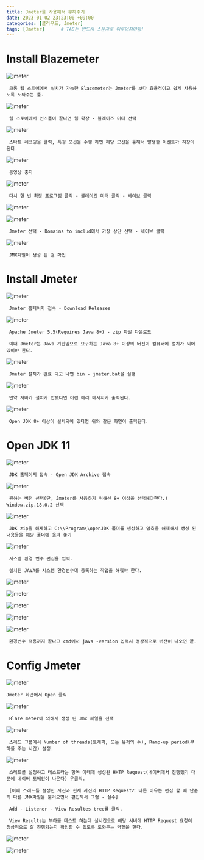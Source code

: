 ```yaml
---
title: Jmeter를 사용해서 부하주기
date: 2023-01-02 23:23:00 +09:00
categories: [클라우드, Jmeter]
tags: [Jmeter]		# TAG는 반드시 소문자로 이루어져야함!
---
```



# Install Blazemeter


 ![jmeter](/assets/img/Jmeter/Blaze01.png)

```
 크롬 웹 스토어에서 설치가 가능한 Blazemeter는 Jmeter를 보다 효율적이고 쉽게 사용하도록 도와주는 툴.
```

![jmeter](/assets/img/Jmeter/Blaze02.png)

```
 웹 스토어에서 인스톨이 끝나면 웹 확장 - 블레이즈 미터 선택
```

![jmeter](/assets/img/Jmeter/Blaze03.png)

```
 스타트 레코딩을 클릭, 특정 모션을 수행 하면 해당 모션을 통해서 발생한 이벤트가 저장이 된다.
```

![jmeter](/assets/img/Jmeter/Blaze04.png)

```
 동영상 중지
```

![jmeter](/assets/img/Jmeter/Blaze05.png)

```
 다시 한 번 확장 프로그램 클릭 - 블레이즈 미터 클릭 - 세이브 클릭
```

![jmeter](/assets/img/Jmeter/Blaze06.png)

![jmeter](/assets/img/Jmeter/Blaze07.png)

```
 Jmeter 선택 - Domains to includ에서 가장 상단 선택 - 세이브 클릭 
```

![jmeter](/assets/img/Jmeter/Blaze08.png)

```
 JMX파일이 생성 된 걸 확인
```

# Install Jmeter

![jmeter](/assets/img/Jmeter/Jmeter01.png)

```
 Jmeter 홈페이지 접속 - Download Releases
```

![jmeter](/assets/img/Jmeter/Jmeter02.png)

```
 Apache Jmeter 5.5(Requires Java 8+) - zip 파일 다운로드

 이때 Jmeter는 Java 기반임으로 요구하는 Java 8+ 이상의 버전이 컴퓨터에 설치가 되어 있어야 한다.
```

![jmeter](/assets/img/Jmeter/Jmeter03.png)

```
 Jmeter 설치가 완료 되고 나면 bin - jmeter.bat을 실행
```

![jmeter](/assets/img/Jmeter/Jmeter04.png)

```
 만약 자바가 설치가 안됐다면 이런 에러 메시지가 출력된다.
```

![jmeter](/assets/img/Jmeter/Jmeter05.png)

```
 Open JDK 8+ 이상이 설치되어 있다면 위와 같은 화면이 출력된다.
```

# Open JDK 11

![jmeter](/assets/img/Jmeter/JDK01.png)

```
 JDK 홈페이지 접속 - Open JDK Archive 접속
```

![jmeter](/assets/img/Jmeter/JDK02.png)

```
 원하는 버전 선택(단, Jmeter를 사용하기 위해선 8+ 이상을 선택해야한다.) Window.zip.18.0.2 선택
```

![jmeter](/assets/img/Jmeter/JDK03.png)

```
 JDK zip을 해제하고 C:\\Program\\openJDK 폴더를 생성하고 압축을 해제해서 생성 된 내용물을 해당 폴더에 옮겨 놓기
```

![jmeter](/assets/img/Jmeter/JDK04.png)

```
 시스템 환경 변수 편집을 입력.

 설치된 JAVA를 시스템 환경변수에 등록하는 작업을 해줘야 한다.
```

![jmeter](/assets/img/Jmeter/JDK05.png)

![jmeter](/assets/img/Jmeter/JDK06.png)

![jmeter](/assets/img/Jmeter/JDK07.png)

![jmeter](/assets/img/Jmeter/JDK08.png)

![jmeter](/assets/img/Jmeter/JDK09.png)

```
 환경변수 적용까지 끝나고 cmd에서 java -version 입력시 정상적으로 버전이 나오면 끝.
```
# Config Jmeter

![jmeter](/assets/img/Jmeter/Jmeter06.png)

```
Jmeter 화면에서 Open 클릭
```

![jmeter](/assets/img/Jmeter/Jmeter07.png)

```
 Blaze meter에 의해서 생성 된 Jmx 파일을 선택
```

![jmeter](/assets/img/Jmeter/Jmeter08.png)

```
 스레드 그룹에서 Number of threads(트래픽, 또는 유저의 수), Ramp-up period(부하를 주는 시간) 설정.
```

![jmeter](/assets/img/Jmeter/Jmeter11.png)

```
 스레드를 설정하고 테스트라는 항목 아래에 생성된 HHTP Request(네이버에서 진행했기 대문에 네이버 도메인이 나온다) 우클릭.

 [이때 스레드를 설정한 사진과 현재 사진의 HTTP Request가 다른 이유는 편집 할 때 단순히 다른 JMX파일을 불러오면서 편집해서 그럼 - 실수]

 Add - Listener - View Resultes tree를 클릭.

 View Results는 부하를 테스트 하는데 실시간으로 해당 서버에 HTTP Request 요청이 정상적으로 잘 진행되는지 확인할 수 있도록 도와주는 역할을 한다.
```

![jmeter](/assets/img/Jmeter/Jmeter12.png)


![jmeter](/assets/img/Jmeter/Jmeter13.png)


